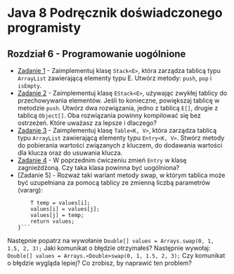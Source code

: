 # **Java 8 Podręcznik doświadczonego programisty**

## **Rozdział 6** - Programowanie uogólnione

- [Zadanie 1] - Zaimplementuj klasę `Stack<E>`, która zarządza tablicą typu `ArrayList` zawierającą elementy typu E. Utwórz metody: `push`, `pop` i `isEmpty`.
- [Zadanie 2] - Zaimplementuj klasę `EStack<E>`, używając zwykłej tablicy do przechowywania elementów. Jeśli to konieczne, powiększaj tablicę w metodzie `push`. Utwórz dwa rozwiązania, jedno z tablicą `E[]`, drugie z tablicą `Object[]`. Oba rozwiązania powinny kompilować się bez ostrzeżeń. Które uważasz za lepsze i dlaczego?
- [Zadanie 3] - Zaimplementuj klasę `Table<K, V>`, która zarządza tablicą typu `ArrayList` zawierającą elementy typu `Entry<K, V>`. Stwórz metody do pobierania wartości związanych z kluczem, do dodawania wartości dla klucza oraz do usuwania klucza.
- [Zadanie 4] - W poprzednim ćwiczeniu zmień `Entry` w klasę zagnieżdżoną. Czy taka klasa powinna być uogólniona?
- [Zadanie 5] - Rozważ taki wariant metody swap, w którym tablica może być uzupełniana za pomocą tablicy ze zmienną liczbą parametrów (vararg):
    ```private static <T> T[] swap(int i, int j, T... values) {
        T temp = values[i];
        values[i] = values[j];
        values[j] = temp;
        return values;
    }```
Następnie popatrz na wywołanie
    `Double[] values = Arrays.swap(0, 1, 1.5, 2, 3);`
Jaki komunikat o błędzie otrzymałeś? Następnie wywołaj:
    `Double[] values = Arrays.<Double>swap(0, 1, 1.5, 2, 3);`
Czy komunikat o błędzie wygląda lepiej? Co zrobisz, by naprawić ten problem?
                
[Zadanie 1]: <ex01/Exercise1.java>
[Zadanie 2]: <ex02/Exercise2.java>
[Zadanie 3]: <ex03/Exercise3.java>
[Zadanie 4]: <ex04/Exercise4.java>
[Zadanie 4]: <ex05/Exercise5.java>
